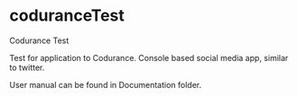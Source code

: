 coduranceTest
=============

Codurance Test

Test for application to Codurance.  Console based social media app, similar to twitter.

User manual can be found in Documentation folder.
